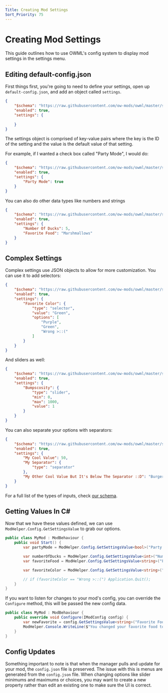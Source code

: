 ```yaml
---
Title: Creating Mod Settings
Sort_Priority: 75
---
```


# Creating Mod Settings

This guide outlines how to use OWML's config system to display mod settings in the settings menu.

## Editing default-config.json

First things first, you're going to need to define your settings, open up `default-config.json`, and add an object called `settings`.

```json
{
    "$schema": "https://raw.githubusercontent.com/ow-mods/owml/master/schemas/config_schema.json",
    "enabled": true,
    "settings": {
     
    }
}
```

The settings object is comprised of key-value pairs where the key is the ID of the setting and the value is the default value of that setting.  

For example, if I wanted a check box called "Party Mode", I would do:

```json
{
    "$schema": "https://raw.githubusercontent.com/ow-mods/owml/master/schemas/config_schema.json",
    "enabled": true,
    "settings": {
        "Party Mode": true
    }
}
```

You can also do other data types like numbers and strings

```json
{
    "$schema": "https://raw.githubusercontent.com/ow-mods/owml/master/schemas/config_schema.json",
    "enabled": true,
    "settings": {
        "Number Of Ducks": 5,
        "Favorite Food": "Marshmallows"
    }
}
```

## Complex Settings

Complex settings use JSON objects to allow for more customization. You can use it to add selectors:

```json
{
    "$schema": "https://raw.githubusercontent.com/ow-mods/owml/master/schemas/config_schema.json",
    "enabled": true,
    "settings": {
        "Favorite Color": {
            "type": "selector",
            "value": "Green",
            "options": [
                "Purple",
                "Green",
                "Wrong >::("
            ]
        }
    }
}
```

And sliders as well:

```json
{
    "$schema": "https://raw.githubusercontent.com/ow-mods/owml/master/schemas/config_schema.json",
    "enabled": true,
    "settings": {
        "Bumpscosity": {
            "type": "slider",
            "min": 0,
            "max": 1000,
            "value": 1
        }
    }
}
```

You can also separate your options with separators:

```json
{
    "$schema": "https://raw.githubusercontent.com/ow-mods/owml/master/schemas/config_schema.json",
    "enabled": true,
    "settings": {
        "My Cool Value": 50,
        "My Separator": {
            "type": "separator"
        },
        "My Other Cool Value But It's Below The Separator ::D": "Burger"
    }
}
```

For a full list of the types of inputs, check [our schema](https://raw.githubusercontent.com/ow-mods/owml/master/schemas/config_schema.json).

## Getting Values In C\#

Now that we have these values defined, we can use `ModHelper.Config.GetSettingsValue` to grab our options.

```csharp
public class MyMod : ModBehaviour {
    public void Start() {
        var partyMode = ModHelper.Config.GetSettingsValue<bool>("Party Mode");

        var numberOfDucks = ModHelper.Config.GetSettingsValue<int>("Number Of Ducks");
        var favoriteFood = ModHelper.Config.GetSettingsValue<string>("Favorite Food");

        var favoriteColor = ModHelper.Config.GetSettingsValue<string>("Favorite Color");

        // if (favoriteColor == "Wrong >::(") Application.Quit();
    }
}
```

If you want to listen for changes to your mod's config, you can override the `Configure` method, this will be passed the new config data.

```csharp
public class MyMod : ModBehaviour {
    public override void Configure(IModConfig config) {
        var newFavorite = config.GetSettingsValue<string>("Favorite Food");
        ModHelper.Console.WriteLine($"You changed your favorite food to: {newFavorite}!");
    }
}
```

## Config Updates

Something important to note is that when the manager pulls and update for your mod, the `config.json` file is preserved. The issue with this is menus are generated from the `config.json` file. When changing options like slider minimums and maximums or choices, you may want to create a new property rather than edit an existing one to make sure the UI is correct.
